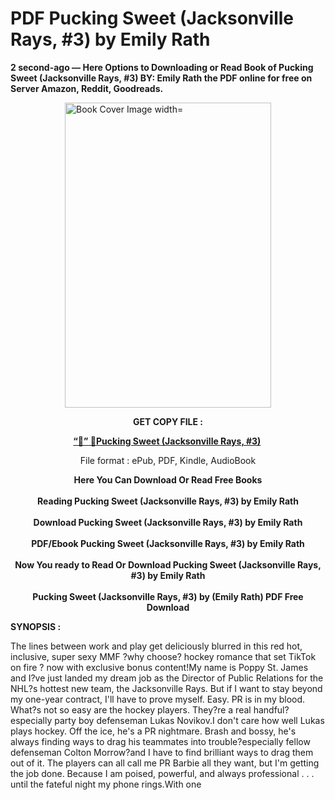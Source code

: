 # PDF Pucking Sweet (Jacksonville Rays, #3) by Emily Rath
<p><strong>2 second-ago &mdash; Here Options to Downloading or Read Book of Pucking Sweet (Jacksonville Rays, #3) BY: Emily Rath the PDF online for free on Server Amazon, Reddit, Goodreads.</strong></p><p><a href="https://educationsharingacademy.cloud/?book=200124498-pucking-sweet"><img style="display: block; margin-left: auto; margin-right: auto;" src="https://i.gr-assets.com/images/S/compressed.photo.goodreads.com/books/1718802731l/200124498.jpg" alt="Book Cover Image width=" width="330" height="488" /></a></p><p style="text-align: center;"><strong>GET COPY FILE :</strong></p><p style="text-align: center;"><strong><a href="https://educationsharingacademy.cloud/?book=200124498-pucking-sweet" target="_blank" rel="noopener">“📢” 🔗Pucking Sweet (Jacksonville Rays, #3)</a>&nbsp;</strong></p><p style="text-align: center;">File format : ePub, PDF, Kindle, AudioBook</p><div style="text-align: center;"><strong>Here You Can Download Or Read Free Books</strong></div><div style="text-align: center;">&nbsp;</div><div style="text-align: center;"><strong>Reading Pucking Sweet (Jacksonville Rays, #3) by Emily Rath</strong></div><div style="text-align: center;">&nbsp;</div><div style="text-align: center;"><strong>Download Pucking Sweet (Jacksonville Rays, #3) by Emily Rath</strong></div><div style="text-align: center;">&nbsp;</div><div style="text-align: center;"><strong>PDF/Ebook Pucking Sweet (Jacksonville Rays, #3) by Emily Rath</strong></div><div style="text-align: center;">&nbsp;</div><div style="text-align: center;"><strong>Now You ready to Read Or Download Pucking Sweet (Jacksonville Rays, #3) by Emily Rath</strong></div><div style="text-align: center;">&nbsp;</div><div style="text-align: center;"><strong>Pucking Sweet (Jacksonville Rays, #3) by (Emily Rath) PDF Free Download</strong></div><p><strong>SYNOPSIS :</strong></p><p>The lines between work and play get deliciously blurred in this red hot, inclusive, super sexy MMF ?why choose? hockey romance that set TikTok on fire ? now with exclusive bonus content!My name is Poppy St. James and I?ve just landed my dream job as the Director of Public Relations for the NHL?s hottest new team, the Jacksonville Rays. But if I want to stay beyond my one-year contract, I'll have to prove myself. Easy. PR is in my blood. What?s not so easy are the hockey players. They?re a real handful?especially party boy defenseman Lukas Novikov.I don't care how well Lukas plays hockey. Off the ice, he's a PR nightmare. Brash and bossy, he's always finding ways to drag his teammates into trouble?especially fellow defenseman Colton Morrow?and I have to find brilliant ways to drag them out of it. The players can all call me PR Barbie all they want, but I'm getting the job done. Because I am poised, powerful, and always professional . . . until the fateful night my phone rings.With one </p>
